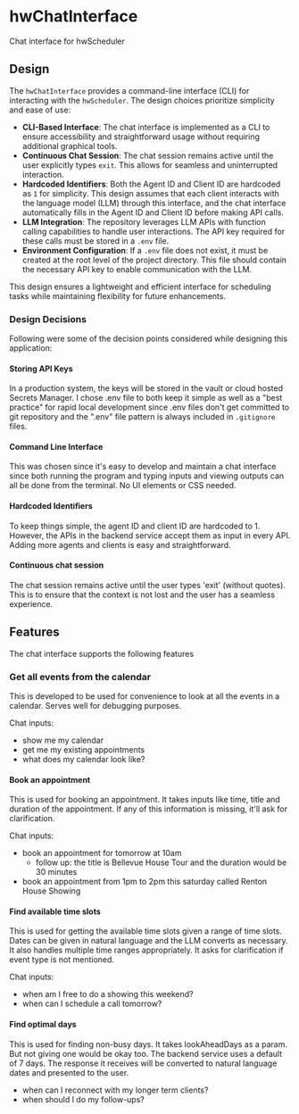 # hwChatInterface
Chat interface for hwScheduler

## Design

The `hwChatInterface` provides a command-line interface (CLI) for interacting with the `hwScheduler`. The design choices prioritize simplicity and ease of use:

- **CLI-Based Interface**: The chat interface is implemented as a CLI to ensure accessibility and straightforward usage without requiring additional graphical tools.
- **Continuous Chat Session**: The chat session remains active until the user explicitly types `exit`. This allows for seamless and uninterrupted interaction.
- **Hardcoded Identifiers**: Both the Agent ID and Client ID are hardcoded as `1` for simplicity. This design assumes that each client interacts with the language model (LLM) through this interface, and the chat interface automatically fills in the Agent ID and Client ID before making API calls.
- **LLM Integration**: The repository leverages LLM APIs with function calling capabilities to handle user interactions. The API key required for these calls must be stored in a `.env` file.
- **Environment Configuration**: If a `.env` file does not exist, it must be created at the root level of the project directory. This file should contain the necessary API key to enable communication with the LLM.

This design ensures a lightweight and efficient interface for scheduling tasks while maintaining flexibility for future enhancements.

### Design Decisions
Following were some of the decision points considered while designing this application:

#### Storing API Keys
In a production system, the keys will be stored in the vault or cloud hosted Secrets Manager. I chose .env file to both keep it simple as well as a "best practice" for rapid local development since .env files don't get committed to git repository and the ".env" file pattern is always included in `.gitignore` files.

#### Command Line Interface
This was chosen since it's easy to develop and maintain a chat interface since both running the program and typing inputs and viewing outputs can all be done from the terminal. No UI elements or CSS needed.

#### Hardcoded Identifiers
To keep things simple, the agent ID and client ID are hardcoded to 1. However, the APIs in the backend service accept them as input in every API. Adding more agents and clients is easy and straightforward.

#### Continuous chat session
The chat session remains active until the user types 'exit' (without quotes). This is to ensure that the context is not lost and the user has a seamless experience.

## Features
The chat interface supports the following features

### Get all events from the calendar
This is developed to be used for convenience to look at all the events in a calendar. Serves well for debugging purposes.

Chat inputs:
- show me my calendar
- get me my existing appointments
- what does my calendar look like?

#### Book an appointment
This is used for booking an appointment. It takes inputs like time, title and duration of the appointment. If any of this information is missing, it'll ask for clarification.

Chat inputs:
- book an appointment for tomorrow at 10am
  - follow up: the title is Bellevue House Tour and the duration would be 30 minutes
- book an appointment from 1pm to 2pm this saturday called Renton House Showing

#### Find available time slots
This is used for getting the available time slots given a range of time slots. Dates can be given in natural language and the LLM converts as necessary. It also handles multiple time ranges appropriately. It asks for clarification if event type is not mentioned.

Chat inputs:
- when am I free to do a showing this weekend?
- when can I schedule a call tomorrow?

#### Find optimal days
This is used for finding non-busy days. It takes lookAheadDays as a param. But not giving one would be okay too. The backend service uses a default of 7 days. The response it receives will be converted to natural language dates and presented to the user.

- when can I reconnect with my longer term clients?
- when should I do my follow-ups?
